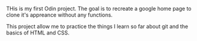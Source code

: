 THis is my first Odin project. The goal is to recreate a google home page to clone it's appreance without any functions.

This project allow me to practice the things I learn so far about git and the basics of HTML and CSS.
